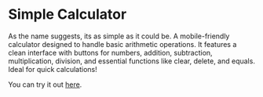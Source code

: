 # Simple Calculator

As the name suggests, its as simple as it could be. A mobile-friendly calculator designed to handle basic arithmetic operations. It features a clean interface with buttons for numbers, addition, subtraction, multiplication, division, and essential functions like clear, delete, and equals. Ideal for quick calculations!

You can try it out [here](https://dep-simple-calc.netlify.app/).
